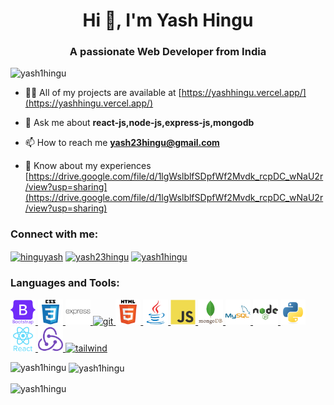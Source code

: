 <h1 align="center">Hi 👋, I'm Yash Hingu</h1>
<h3 align="center">A passionate Web Developer from India</h3>

<p align="left"> <img src="https://komarev.com/ghpvc/?username=yash1hingu&label=Profile%20views&color=0e75b6&style=flat" alt="yash1hingu" /> </p>

- 👨‍💻 All of my projects are available at [https://yashhingu.vercel.app/](https://yashhingu.vercel.app/)

- 💬 Ask me about **react-js,node-js,express-js,mongodb**

- 📫 How to reach me **yash23hingu@gmail.com**

- 📄 Know about my experiences [https://drive.google.com/file/d/1lgWslblfSDpfWf2Mvdk_rcpDC_wNaU2r/view?usp=sharing](https://drive.google.com/file/d/1lgWslblfSDpfWf2Mvdk_rcpDC_wNaU2r/view?usp=sharing)

<h3 align="left">Connect with me:</h3>
<p align="left">
<a href="https://linkedin.com/in/hinguyash" target="blank"><img align="center" src="https://raw.githubusercontent.com/rahuldkjain/github-profile-readme-generator/master/src/images/icons/Social/linked-in-alt.svg" alt="hinguyash" height="30" width="40" /></a>
<a href="https://www.hackerrank.com/yash23hingu" target="blank"><img align="center" src="https://raw.githubusercontent.com/rahuldkjain/github-profile-readme-generator/master/src/images/icons/Social/hackerrank.svg" alt="yash23hingu" height="30" width="40" /></a>
<a href="https://www.leetcode.com/yash1hingu" target="blank"><img align="center" src="https://raw.githubusercontent.com/rahuldkjain/github-profile-readme-generator/master/src/images/icons/Social/leet-code.svg" alt="yash1hingu" height="30" width="40" /></a>
</p>

<h3 align="left">Languages and Tools:</h3>
<p align="left"> <a href="https://getbootstrap.com" target="_blank" rel="noreferrer"> <img src="https://raw.githubusercontent.com/devicons/devicon/master/icons/bootstrap/bootstrap-plain-wordmark.svg" alt="bootstrap" width="40" height="40"/> </a> <a href="https://www.w3schools.com/css/" target="_blank" rel="noreferrer"> <img src="https://raw.githubusercontent.com/devicons/devicon/master/icons/css3/css3-original-wordmark.svg" alt="css3" width="40" height="40"/> </a> <a href="https://expressjs.com" target="_blank" rel="noreferrer"> <img src="https://raw.githubusercontent.com/devicons/devicon/master/icons/express/express-original-wordmark.svg" alt="express" width="40" height="40"/> </a> <a href="https://git-scm.com/" target="_blank" rel="noreferrer"> <img src="https://www.vectorlogo.zone/logos/git-scm/git-scm-icon.svg" alt="git" width="40" height="40"/> </a> <a href="https://www.w3.org/html/" target="_blank" rel="noreferrer"> <img src="https://raw.githubusercontent.com/devicons/devicon/master/icons/html5/html5-original-wordmark.svg" alt="html5" width="40" height="40"/> </a> <a href="https://www.java.com" target="_blank" rel="noreferrer"> <img src="https://raw.githubusercontent.com/devicons/devicon/master/icons/java/java-original.svg" alt="java" width="40" height="40"/> </a> <a href="https://developer.mozilla.org/en-US/docs/Web/JavaScript" target="_blank" rel="noreferrer"> <img src="https://raw.githubusercontent.com/devicons/devicon/master/icons/javascript/javascript-original.svg" alt="javascript" width="40" height="40"/> </a> <a href="https://www.mongodb.com/" target="_blank" rel="noreferrer"> <img src="https://raw.githubusercontent.com/devicons/devicon/master/icons/mongodb/mongodb-original-wordmark.svg" alt="mongodb" width="40" height="40"/> </a> <a href="https://www.mysql.com/" target="_blank" rel="noreferrer"> <img src="https://raw.githubusercontent.com/devicons/devicon/master/icons/mysql/mysql-original-wordmark.svg" alt="mysql" width="40" height="40"/> </a> <a href="https://nodejs.org" target="_blank" rel="noreferrer"> <img src="https://raw.githubusercontent.com/devicons/devicon/master/icons/nodejs/nodejs-original-wordmark.svg" alt="nodejs" width="40" height="40"/> </a> <a href="https://www.python.org" target="_blank" rel="noreferrer"> <img src="https://raw.githubusercontent.com/devicons/devicon/master/icons/python/python-original.svg" alt="python" width="40" height="40"/> </a> <a href="https://reactjs.org/" target="_blank" rel="noreferrer"> <img src="https://raw.githubusercontent.com/devicons/devicon/master/icons/react/react-original-wordmark.svg" alt="react" width="40" height="40"/> </a> <a href="https://redux.js.org" target="_blank" rel="noreferrer"> <img src="https://raw.githubusercontent.com/devicons/devicon/master/icons/redux/redux-original.svg" alt="redux" width="40" height="40"/> </a> <a href="https://tailwindcss.com/" target="_blank" rel="noreferrer"> <img src="https://www.vectorlogo.zone/logos/tailwindcss/tailwindcss-icon.svg" alt="tailwind" width="40" height="40"/> </a> </p>

<p><img align="left" src="https://github-readme-stats.vercel.app/api/top-langs?username=yash1hingu&show_icons=true&locale=en&layout=compact" alt="yash1hingu" /></p>

<p>&nbsp;<img align="center" src="https://github-readme-stats.vercel.app/api?username=yash1hingu&show_icons=true&locale=en" alt="yash1hingu" /></p>

<p><img align="center" src="https://github-readme-streak-stats.herokuapp.com/?user=yash1hingu&" alt="yash1hingu" /></p>
